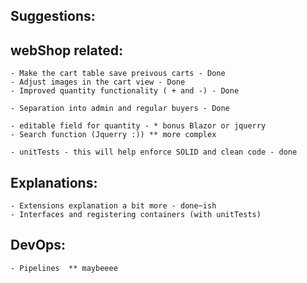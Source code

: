## Suggestions:
## webShop related:
	- Make the cart table save preivous carts - Done
	- Adjust images in the cart view - Done
	- Improved quantity functionality ( + and -) - Done

	- Separation into admin and regular buyers - Done

	- editable field for quantity - * bonus Blazor or jquerry
	- Search function (Jquerry :)) ** more complex

	- unitTests - this will help enforce SOLID and clean code - done
	
## Explanations:
	- Extensions explanation a bit more - done~ish
	- Interfaces and registering containers (with unitTests)

## DevOps:
	- Pipelines  ** maybeeee
